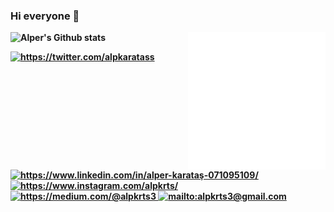 ### Hi everyone 👋
<!--
**alperkaratas/alperkaratas** is a ✨ _special_ ✨ repository because its `README.md` (this file) appears on your GitHub profile.

Here are some ideas to get you started:

- 🔭 I’m currently working on ...
- 🌱 I’m currently learning ...
- 👯 I’m looking to collaborate on ...
- 🤔 I’m looking for help with ...
- 💬 Ask me about ...
- 📫 How to reach me: ...
- 😄 Pronouns: ...
- ⚡ Fun fact: ...
-->

<img src="https://github.com/alperkaratas/alperkaratas/blob/master/animation_500_kd7ngokt.gif" alt="react-native" width=220 height=220 align="right">


<b>    

![Alper's Github stats](https://github-readme-stats.vercel.app/api?username=alperkaratas)

<a href="https://twitter.com/alpkaratass" target="_blank">
    <img src="https://img.shields.io/badge/%20-twitter-%231DA1F2" alt="https://twitter.com/alpkaratass">
</a>
<a href="https://www.linkedin.com/in/alper-karataş-071095109/" target="_blank">
    <img src="https://img.shields.io/badge/%20-linkedin-0072b1" alt="https://www.linkedin.com/in/alper-karataş-071095109/">
</a>
<a href="https://www.instagram.com/alpkrts/" target="_blank">
    <img src="https://img.shields.io/badge/%20-instagram-fbad50" alt="https://www.instagram.com/alpkrts/">
</a>
<a href="https://medium.com/@alpkrts3" target="_blank">
    <img src="https://img.shields.io/badge/%20-medium-black" alt="https://medium.com/@alpkrts3">
</a>
<a href="mailto:alpkrts3@gmail.com" target="_blank">
    <img src="https://img.shields.io/badge/%20-gmail-B23121" alt="mailto:alpkrts3@gmail.com">
</a>

